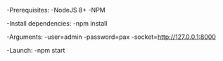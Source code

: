 -Prerequisites:
	-NodeJS 8+
	-NPM

-Install dependencies:
	-npm install

-Arguments:
	-user=admin
	-password=pax
	-socket=http://127.0.0.1:8000
	
-Launch:
	-npm start

